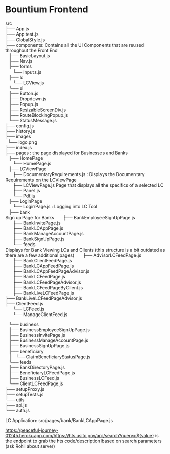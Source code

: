 # Bountium Frontend

src <br>
├── App.js <br>
├── App.test.js <br>
├── GlobalStyle.js <br>
├── components: Contains all the UI Components that are reused throughout the Front End <br>
    ├── BasicLayout.js <br>
    ├── Nav.js <br>
    ├── forms <br>
        └── Inputs.js <br>
    ├── lc <br>
        └── LCView.js <br>
    └── ui <br>
        ├── Button.js <br>
        ├── Dropdown.js <br>
        ├── Popup.js <br>
        ├── ResizableScreenDiv.js <br>
        ├── RouteBlockingPopup.js <br>
        └── StatusMessage.js <br>
├── config.js <br>
├── history.js <br>
├── images <br>
    └── logo.png <br>
├── index.js <br>
├── pages : the page displayed for Businesses and Banks<br> 
    ├── HomePage <br>
        └── HomePage.js <br>
    ├── LCViewPage <br>
        ├── DocumentaryRequirements.js : Displays the Documentary Requirements on the LCViewPage <br>
        ├── LCViewPage.js Page that displays all the specifics of a selected LC <br>
        ├── Panel.js <br>
        └── Pdf.js <br>
    ├── LoginPage <br>
        └── LoginPage.js : Logging into LC Tool <br>
    ├── bank <br>
        Sign up Page for Banks
        ├── BankEmployeeSignUpPage.js <br>
        ├── BankInvitePage.js <br>
        ├── BankLCAppPage.js <br>
        ├── BankManageAccountPage.js <br>
        ├── BankSignUpPage.js <br> 
        └── feeds <br>
            Displays for Bank Viewing LCs and Clients (this structure is a bit outdated as there are a few additional pages)
            ├── AdvisorLCFeedPage.js <br>
            ├── BankClientFeedPage.js <br>
            ├── BankLCAppFeedPage.js <br>
            ├── BankLCAppFeedPageAdvisor.js <br>
            ├── BankLCFeedPage.js <br>
            ├── BankLCFeedPageAdvisor.js <br>
            ├── BankLCFeedPageByClient.js <br>
            ├── BankLiveLCFeedPage.js <br>
            ├── BankLiveLCFeedPageAdvisor.js <br>
            ├── ClientFeed.js <br>
            └── LCFeed.js <br>
            └── ManageClientFeed.js <br>
 
    └── business <br>
        ├── BusinessEmployeeSignUpPage.js <br>
        ├── BusinessInvitePage.js <br>
        ├── BusinessManageAccountPage.js <br>
        ├── BusinessSignUpPage.js <br>
        ├── beneficiary <br>
        │   └── ClaimBeneficiaryStatusPage.js <br>
        └── feeds <br>
            ├── BankDirectoryPage.js <br>
            ├── BeneficiaryLCFeedPage.js <br>
            ├── BusinessLCFeed.js <br>
            └── ClientLCFeedPage.js <br>
├── setupProxy.js <br>
├── setupTests.js <br>
└── utils <br>
    ├── api.js <br>
    └── auth.js <br>







LC Application: src/pages/bank/BankLCAppPage.js <br>

https://peaceful-journey-01245.herokuapp.com/https://hts.usitc.gov/api/search?query=${value} is the endpoint to grab the hts code/description based on search parameters (ask Rohil about server)


